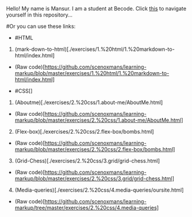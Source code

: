 Hello! My name is Mansur. I am a student at Becode. 
Click [this](https://scenoxmans.github.io/learning-markup/.) to navigate yourself in this repository...

#Or you can use these links:
+ #HTML
1. (mark-down-to-html)[./exercises/1.%20html/1.%20markdown-to-html/index.html]
*    (Raw code)[https://github.com/scenoxmans/learning-markup/blob/master/exercises/1.%20html/1.%20markdown-to-html/index.html]
+ #CSS[]
1. (Aboutme)[./exercises/2.%20css/1.about-me/AboutMe.html]
*    (Raw code)[https://github.com/scenoxmans/learning-markup/blob/master/exercises/2.%20css/1.about-me/AboutMe.html]
2. (Flex-box)[./exercises/2.%20css/2.flex-box/bombs.html]
*    (Raw code)[https://github.com/scenoxmans/learning-markup/blob/master/exercises/2.%20css/2.flex-box/bombs.html]
3. (Grid-Chess)[./exercises/2.%20css/3.grid/grid-chess.html]
*    (Raw code)[https://github.com/scenoxmans/learning-markup/blob/master/exercises/2.%20css/3.grid/grid-chess.html]
4. (Media-queries)[./exercises/2.%20css/4.media-queries/oursite.html]
*    (Raw code)[https://github.com/scenoxmans/learning-markup/tree/master/exercises/2.%20css/4.media-queries]
